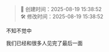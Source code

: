 <!-- timestamp inserted -->
> 📄 创建时间：2025-08-19 15:38:52  
> 🛠️ 修改时间：2025-08-19 15:38:52

不知不觉中

我们已经和很多人见完了最后一面